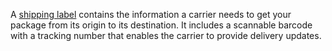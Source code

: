 A [shipping label](https://munbyn.com/collections/custom-labels) contains the information a carrier needs to get your package from its origin to its destination. It includes a scannable barcode with a tracking number that enables the carrier to provide delivery updates.
